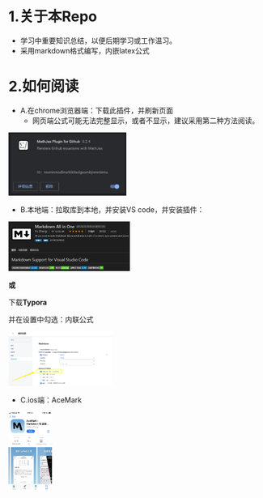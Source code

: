 # 1.关于本Repo
- 学习中重要知识总结，以便后期学习或工作温习。
- 采用markdown格式编写，内嵌latex公式

# 2.如何阅读
- A.在chrome浏览器端：下载此插件，并刷新页面
   - 网页端公式可能无法完整显示，或者不显示，建议采用第二种方法阅读。

<img src="pic/1.png" style="zoom:45%;" />

- B.本地端：拉取库到本地，并安装VS code，并安装插件：

<img src="pic/2.png" style="zoom:25%;" />

**或**

下载**Typora**

并在设置中勾选：内联公式

<img src=".\pic\typora.png" style="zoom:20%;" />

- C.ios端：AceMark

<img src="pic/AceMark.png" style="zoom:15%;" />





















